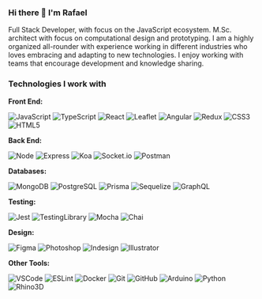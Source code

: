 ### Hi there 👋 I'm Rafael
Full Stack Developer, with focus on the JavaScript ecosystem.
M.Sc. architect with focus on computational design and prototyping.
I am a highly organized all-rounder with experience working in different industries who loves embracing and adapting to new technologies. I enjoy working with teams that encourage development and knowledge sharing.

### Technologies I work with

**Front End:**
<p>
  <img alt="JavaScript" src="https://img.shields.io/badge/javascript-F7DF1E?style=flat-square&logo=javascript&logoColor=black" />
  <img alt="TypeScript" src="https://img.shields.io/badge/typescript-3178C6?style=flat-square&logo=typescript&logoColor=white" />
  <img alt="React" src="https://img.shields.io/badge/react-61DAFB?style=flat-square&logo=react&logoColor=black" />
  <img alt="Leaflet" src="https://img.shields.io/badge/leaflet-199900?style=flat-square&logo=leaflet&logoColor=white" />
  <img alt="Angular" src="https://img.shields.io/badge/angular-DD0031?style=flat-square&logo=angular&logoColor=white">
  <img alt="Redux" src="https://img.shields.io/badge/redux-764ABC?style=flat-square&logo=redux&logoColor=white" />
  <img alt="CSS3" src="https://img.shields.io/badge/css3-1572B6?style=flat-square&logo=css3&logoColor=white" />
  <img alt="HTML5" src="https://img.shields.io/badge/html5-E34F26?style=flat-square&logo=html5&logoColor=white" />
</p>

**Back End:**
<p>
  <img alt="Node" src="https://img.shields.io/badge/node.js-339933?style=flat-square&logo=node.js&logoColor=white" />
  <img alt="Express" src="https://img.shields.io/badge/express-000000?style=flat-square&logo=express&logoColor=white" />
  <img alt="Koa" src="https://img.shields.io/badge/koa-33333D?style=flat-square&logo=koa&logoColor=white" />
  <img alt="Socket.io" src="https://img.shields.io/badge/socket.io-010101?style=flat-square&logo=socketdotio&logoColor=white" />
  <img alt="Postman" src="https://img.shields.io/badge/postman-FF6C37?style=flat-square&logo=postman&logoColor=white" />
</p>

**Databases:**
<p>
  <img alt="MongoDB" src="https://img.shields.io/badge/mongodb-47A248?style=flat-square&logo=mongodb&logoColor=white" />
  <img alt="PostgreSQL" src="https://img.shields.io/badge/postgresql-4169E1?style=flat-square&logo=postgresql&logoColor=white" />
  <img alt="Prisma" src="https://img.shields.io/badge/prisma-2D3748?style=flat-square&logo=prisma&logoColor=white" />
  <img alt="Sequelize" src="https://img.shields.io/badge/sequelize-52B0E7?style=flat-square&logo=sequelize&logoColor=white" />
  <img alt="GraphQL" src="https://img.shields.io/badge/graphql-E10098?style=flat-square&logo=graphql&logoColor=white" />
</p>

**Testing:**
<p>
  <img alt="Jest" src="https://img.shields.io/badge/jest-C21325?style=flat-square&logo=jest&logoColor=white" />
  <img alt="TestingLibrary" src="https://img.shields.io/badge/testinglibrary-E33332?style=flat-square&logo=testinglibrary&logoColor=white" />
  <img alt="Mocha" src="https://img.shields.io/badge/mocha-8D6748?style=flat-square&logo=mocha&logoColor=white" />
  <img alt="Chai" src="https://img.shields.io/badge/chai-A30701?style=flat-square&logo=chai&logoColor=white" />
</p>

**Design:**
<p>
  <img alt="Figma" src="https://img.shields.io/badge/figma-F24E1E?style=flat-square&logo=figma&logoColor=white" />
  <img alt="Photoshop" src="https://img.shields.io/badge/photoshop-31A8FF?style=flat-square&logo=adobephotoshop&logoColor=white" />
  <img alt="Indesign" src="https://img.shields.io/badge/indesign-FF3366?style=flat-square&logo=adobeindesign&logoColor=white" />
  <img alt="Illustrator" src="https://img.shields.io/badge/illustrator-FF9A00?style=flat-square&logo=adobeillustrator&logoColor=white" />
</p>

**Other Tools:**
<p>
  <img alt="VSCode" src="https://img.shields.io/badge/vscode-007ACC?style=flat-square&logo=visualstudiocode&logoColor=white" />
  <img alt="ESLint" src="https://img.shields.io/badge/eslint-4B32C3?style=flat-square&logo=eslint&logoColor=white" />
  <img alt="Docker" src="https://img.shields.io/badge/docker-2496ED?style=flat-square&logo=docker&logoColor=white" />
  <img alt="Git" src="https://img.shields.io/badge/git-F05032?style=flat-square&logo=git&logoColor=white" />
  <img alt="GitHub" src="https://img.shields.io/badge/github-181717?style=flat-square&logo=github&logoColor=white" />
  <img alt="Arduino" src="https://img.shields.io/badge/arduino-00979D?style=flat-square&logo=arduino&logoColor=white" />
  <img alt="Python" src="https://img.shields.io/badge/python-3776AB?style=flat-square&logo=python&logoColor=white" />
  <img alt="Rhino3D" src="https://img.shields.io/badge/Rhino3d-801010?style=flat-square&logo=rhinoceros&logoColor=white" />
</p>
